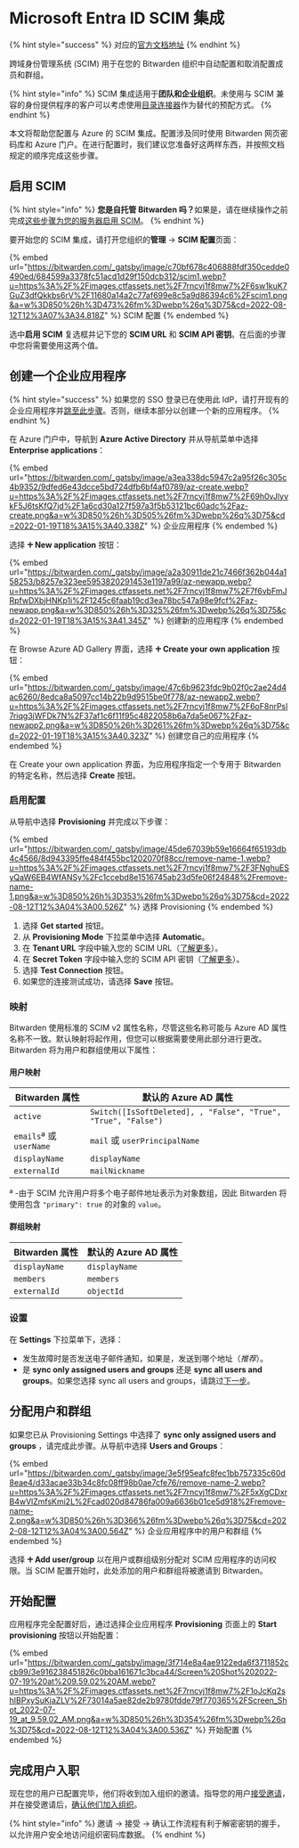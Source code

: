 # Microsoft Entra ID SCIM 集成

{% hint style="success" %}
对应的[官方文档地址](https://bitwarden.com/help/microsoft-entra-id-scim-integration/)
{% endhint %}

跨域身份管理系统 (SCIM) 用于在您的 Bitwarden 组织中自动配置和取消配置成员和群组。

{% hint style="info" %}
SCIM 集成适用于**团队和企业组织**。未使用与 SCIM 兼容的身份提供程序的客户可以考虑使用[目录连接器](../directory-connector/directory-connector-cli.md)作为替代的预配方式。
{% endhint %}

本文将帮助您配置与 Azure 的 SCIM 集成。配置涉及同时使用 Bitwarden 网页密码库和 Azure 门户。在进行配置时，我们建议您准备好这两样东西，并按照文档规定的顺序完成这些步骤。

## 启用 SCIM <a href="#enable-scim" id="enable-scim"></a>

{% hint style="info" %}
**您是自托管 Bitwarden 吗？**&#x5982;果是，请在继续操作之前完成[这些步骤为您的服务器启用 SCIM](../self-hosting/self-hosting-scim.md)。
{% endhint %}

要开始您的 SCIM 集成，请打开您组织的**管理** → **SCIM 配置**页面：

{% embed url="https://bitwarden.com/_gatsby/image/c70bf678c406888fdf350cedde0490ed/684599a3378fc51acd1d29f150dcb312/scim1.webp?u=https%3A%2F%2Fimages.ctfassets.net%2F7rncvj1f8mw7%2F6sw1kuK7GuZ3dfQkkbs6rV%2F11680a14a2c77af699e8c5a9d86394c6%2Fscim1.png&a=w%3D850%26h%3D473%26fm%3Dwebp%26q%3D75&cd=2022-08-12T12%3A07%3A34.818Z" %}
SCIM 配置
{% endembed %}

选中**启用 SCIM** 复选框并记下您的 **SCIM URL** 和 **SCIM API 密钥**。在后面的步骤中您将需要使用这两个值。

## 创建一个企业应用程序 <a href="#create-an-enterprise-application" id="create-an-enterprise-application"></a>

{% hint style="success" %}
如果您的 SSO 登录已在使用此 IdP，请打开现有的企业应用程序并[跳至此步骤](azure-ad-scim-integration.md#enable-provisioning)。否则，继续本部分以创建一个新的应用程序。
{% endhint %}

在 Azure 门户中，导航到 **Azure Active Directory** 并从导航菜单中选择 **Enterprise applications**：

{% embed url="https://bitwarden.com/_gatsby/image/a3ea338dc5947c2a95f26c305c4b9352/9dfed6e43dcce5bd724dfb6bf4af0789/az-create.webp?u=https%3A%2F%2Fimages.ctfassets.net%2F7rncvj1f8mw7%2F69h0vJlyvkF5J6tsKfQ7jd%2F1a6cd30a127f597a3f5b53121bc60adc%2Faz-create.png&a=w%3D850%26h%3D505%26fm%3Dwebp%26q%3D75&cd=2022-01-19T18%3A15%3A40.338Z" %}
企业应用程序
{% endembed %}

选择 **🞤 New application** 按钮：

{% embed url="https://bitwarden.com/_gatsby/image/a2a30911de21c7466f362b044a158253/b8257e323ee5953820291453e1197a99/az-newapp.webp?u=https%3A%2F%2Fimages.ctfassets.net%2F7rncvj1f8mw7%2F7f6vbFmJRpfwDXbjHNKp1i%2F1245c6faab19cd3ea78bc547a98e9fcf%2Faz-newapp.png&a=w%3D850%26h%3D325%26fm%3Dwebp%26q%3D75&cd=2022-01-19T18%3A15%3A41.345Z" %}
创建新的应用程序
{% endembed %}

在 Browse Azure AD Gallery 界面，选择 **🞤 Create your own application** 按钮：

{% embed url="https://bitwarden.com/_gatsby/image/47c6b9623fdc9b02f0c2ae24d4ac6260/8edca8a5097cc14b22b9d9515be0f778/az-newapp2.webp?u=https%3A%2F%2Fimages.ctfassets.net%2F7rncvj1f8mw7%2F6oF8nrPsl7riqg3jWFDk7N%2F37af1c6f11f95c4822058b6a7da5e067%2Faz-newapp2.png&a=w%3D850%26h%3D261%26fm%3Dwebp%26q%3D75&cd=2022-01-19T18%3A15%3A40.323Z" %}
创建您自己的应用程序
{% endembed %}

在 Create your own application 界面，为应用程序指定一个专用于 Bitwarden 的特定名称，然后选择 **Create** 按钮。

### 启用配置 <a href="#enable-provisioning" id="enable-provisioning"></a>

从导航中选择 **Provisioning** 并完成以下步骤：

{% embed url="https://bitwarden.com/_gatsby/image/45de67039b59e16664f65193db4c4566/8d943395ffe484f455bc1202070f88cc/remove-name-1.webp?u=https%3A%2F%2Fimages.ctfassets.net%2F7rncvj1f8mw7%2F3FNghuESyQaW6EB4WfANSy%2Fc1ccebd8e1516745ab23d5fe06f24848%2Fremove-name-1.png&a=w%3D850%26h%3D353%26fm%3Dwebp%26q%3D75&cd=2022-08-12T12%3A04%3A00.526Z" %}
选择 Provisioning
{% endembed %}

1. 选择 **Get started** 按钮。
2. 从 **Provisioning Mode** 下拉菜单中选择 **Automatic**。
3. 在 **Tenant URL** 字段中输入您的 SCIM URL（[了解更多](azure-ad-scim-integration.md#enable-scim)）。
4. 在 **Secret Token** 字段中输入您的 SCIM API 密钥（[了解更多](azure-ad-scim-integration.md#enable-scim)）。
5. 选择 **Test Connection** 按钮。
6. 如果您的连接测试成功，请选择 **Save** 按钮。

### 映射 <a href="#mappings" id="mappings"></a>

Bitwarden 使用标准的 SCIM v2 属性名称，尽管这些名称可能与 Azure AD 属性名称不一致。默认映射将起作用，但您可以根据需要使用此部分进行更改。Bitwarden 将为用户和群组使用以下属性：

#### 用户映射 <a href="#user-mapping" id="user-mapping"></a>

| **Bitwarden 属性**       | **默认的 Azure AD 属性**                                           |
| ---------------------- | ------------------------------------------------------------- |
| `active`               | `Switch([IsSoftDeleted], , "False", "True", "True", "False")` |
| `emails`ª 或 `userName` | `mail` 或 `userPrincipalName`                                  |
| `displayName`          | `displayName`                                                 |
| `externalId`           | `mailNickname`                                                |

ª -由于 SCIM 允许用户将多个电子邮件地址表示为对象数组，因此 Bitwarden 将使用包含 `"primary": true` 的对象的 `value`。

#### 群组映射 <a href="#group-mapping" id="group-mapping"></a>

| **Bitwarden 属性** | **默认的 Azure AD 属性** |
| ---------------- | ------------------- |
| `displayName`    | `displayName`       |
| `members`        | `members`           |
| `externalId`     | `objectId`          |

### 设置 <a href="#settings" id="settings"></a>

在 **Settings** 下拉菜单下，选择：

* 发生故障时是否发送电子邮件通知，如果是，发送到哪个地址（_推荐_）。
* 是 **sync only assigned users and groups** 还是 **sync all users and groups**。如果您选择 sync all users and groups，请跳过[下一步](azure-ad-scim-integration.md#assign-users-and-groups)。

## 分配用户和群组 <a href="#assign-users-and-groups" id="assign-users-and-groups"></a>

如果您已从 Provisioning Settings 中选择了 **sync only assigned users and groups** ，请完成此步骤。从导航中选择 **Users and Groups**：

{% embed url="https://bitwarden.com/_gatsby/image/3e5f95eafc8fec1bb757335c60d8eae4/d33acae33b34c8fc08ff98b0ae7cfe76/remove-name-2.webp?u=https%3A%2F%2Fimages.ctfassets.net%2F7rncvj1f8mw7%2F5xXgCDxrB4wVlZmfsKmi2L%2Fcad020d84786fa009a6636b01ce5d918%2Fremove-name-2.png&a=w%3D850%26h%3D366%26fm%3Dwebp%26q%3D75&cd=2022-08-12T12%3A04%3A00.564Z" %}
企业应用程序中的用户和群组
{% endembed %}

选择 **🞤 Add user/group** 以在用户或群组级别分配对 SCIM 应用程序的访问权限。当 SCIM 配置开始时，此处添加的用户和群组将被邀请到 Bitwarden。

## 开始配置 <a href="#start-provisioning" id="start-provisioning"></a>

应用程序完全配置好后，通过选择企业应用程序 **Provisioning** 页面上的 **Start provisioning** 按钮以开始配置：

{% embed url="https://bitwarden.com/_gatsby/image/3f714e8a4ae9122eda6f3711852ccb99/3e916238451826c0bba161671c3bca44/Screen%20Shot%202022-07-19%20at%209.59.02%20AM.webp?u=https%3A%2F%2Fimages.ctfassets.net%2F7rncvj1f8mw7%2F1oJcKq2shIBPxySuKjaZLV%2F73014a5ae82de2b9780fdde79f770365%2FScreen_Shot_2022-07-19_at_9.59.02_AM.png&a=w%3D850%26h%3D354%26fm%3Dwebp%26q%3D75&cd=2022-08-12T12%3A04%3A00.536Z" %}
开始配置
{% endembed %}

## 完成用户入职 <a href="#finish-user-onboarding" id="finish-user-onboarding"></a>

现在您的用户已配置完毕，他们将收到加入组织的邀请。指导您的用户[接受邀请](../organizations/user-management.md#accept)，并在接受邀请后，[确认他们加入组织](../organizations/user-management.md#confirm)。

{% hint style="info" %}
邀请 → 接受 → 确认工作流程有利于解密密钥的握手，以允许用户安全地访问组织密码库数据。
{% endhint %}
